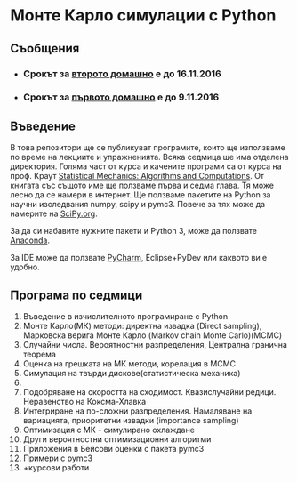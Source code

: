 # Монте Карло симулации с Python

## Съобщения

- ### Срокът за [второто домашно](https://bitbucket.org/montebianco/mccpy/src/8a21d1bc594ccd29dd3aef853a5e7d4ccbfe740a/week5/homework_2/?at=master) е до 16.11.2016
- ### Срокът за [първото домашно](https://bitbucket.org/montebianco/mccpy/src/9ea1b1b665a6c8d195de4c6256ea124b317acded/week2-4/homework_1/?at=master) e до 9.11.2016


## Въведение

В това репозитори ще се публикуват програмите, които ще използваме по време на лекциите и упражненията. Всяка седмица ще има отделена директория.
Голяма част от курса и качените програми са от курса на проф. Краут [Statistical Mechanics: Algorithms and Computations](https://www.coursera.org/learn/statistical-mechanics). От книгата със същото име ще ползваме първа и седма глава. Тя може лесно да се намери в интернет.
Ще ползваме пакетите на Python за научни изследвания numpy, scipy и pymc3. Повече за тях може да намерите на [SciPy.org](https://www.scipy.org/).

За да си набавите нужните пакети и Python 3, може да ползвате [Anaconda](https://www.continuum.io/downloads).

За IDE може да ползвате [PyCharm](https://www.jetbrains.com/pycharm/), Eclipse+PyDev или каквото ви е удобно.

## Програма по седмици

1. Въведение в изчислителното програмиране с Python
2. Монте Карло(МК) методи: директна извадка (Direct sampling), Марковска верига Монте Карло (Markov chain Monte Carlo)(MCMC)
3. Случайни числа. Вероятностни разпределения, Централна гранична теорема
4. Оценка на грешката на МК методи, корелация в MCMC
5. Симулация на твърди дискове(статистическа механика) 
6. 
7. Подобряване на скоростта на сходимост. Квазислучайни редици. Неравенство на Коксма-Хлавка
8. Интегриране на по-сложни разпределения. Намаляване на вариацията, приоритетни извадки (importance sampling)
9. Оптимизация с МК - симулирано охлаждане
10. Други вероятностни оптимизационни алгоритми
11. Приложения в Бейсови оценки с пакета pymc3
12. Примери с pymc3
13. +курсови работи